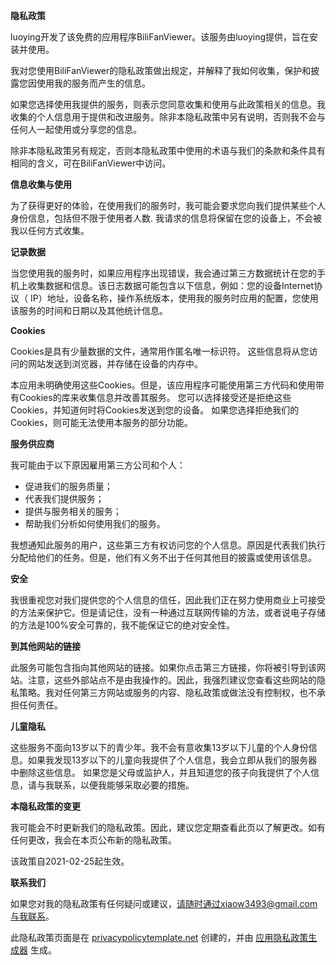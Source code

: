 **隐私政策**

luoying开发了该免费的应用程序BiliFanViewer。该服务由luoying提供，旨在安装并使用。

我对您使用BiliFanViewer的隐私政策做出规定，并解释了我如何收集，保护和披露您因使用我的服务而产生的信息。

如果您选择使用我提供的服务，则表示您同意收集和使用与此政策相关的信息。我收集的个人信息用于提供和改进服务。除非本隐私政策中另有说明，否则我不会与任何人一起使用或分享您的信息。

除非本隐私政策另有规定，否则本隐私政策中使用的术语与我们的条款和条件具有相同的含义，可在BiliFanViewer中访问。

**信息收集与使用**

为了获得更好的体验，在使用我们的服务时，我可能会要求您向我们提供某些个人身份信息，包括但不限于使用者人数. 我请求的信息将保留在您的设备上，不会被我以任何方式收集。

**记录数据**

当您使用我的服务时，如果应用程序出现错误，我会通过第三方数据统计在您的手机上收集数据和信息。该日志数据可能包含以下信息，例如：您的设备Internet协议（ IP）地址，设备名称，操作系统版本，使用我的服务时应用的配置，您使用该服务的时间和日期以及其他统计信息。

**Cookies**

Cookies是具有少量数据的文件，通常用作匿名唯一标识符。 这些信息将从您访问的网站发送到浏览器，并存储在设备的内存中。

本应用未明确使用这些Cookies。但是，该应用程序可能使用第三方代码和使用带有Cookies的库来收集信息并改善其服务。 您可以选择接受还是拒绝这些Cookies，并知道何时将Cookies发送到您的设备。 如果您选择拒绝我们的Cookies，则可能无法使用本服务的部分功能。

**服务供应商**

我可能由于以下原因雇用第三方公司和个人：

*   促进我们的服务质量；
*   代表我们提供服务；
*   提供与服务相关的服务；
*   帮助我们分析如何使用我们的服务。

我想通知此服务的用户，这些第三方有权访问您的个人信息。原因是代表我们执行分配给他们的任务。但是，他们有义务不出于任何其他目的披露或使用该信息。

**安全**

我很重视您对我们提供您的个人信息的信任，因此我们正在努力使用商业上可接受的方法来保护它。但是请记住，没有一种通过互联网传输的方法，或者说电子存储的方法是100%安全可靠的，我不能保证它的绝对安全性。

**到其他网站的链接**

此服务可能包含指向其他网站的链接。如果你点击第三方链接，你将被引导到该网站。注意，这些外部站点不是由我操作的。因此，我强烈建议您查看这些网站的隐私策略。我对任何第三方网站或服务的内容、隐私政策或做法没有控制权，也不承担任何责任。

**儿童隐私**

这些服务不面向13岁以下的青少年。我不会有意收集13岁以下儿童的个人身份信息。如果我发现13岁以下的儿童向我提供了个人信息，我会立即从我们的服务器中删除这些信息。 如果您是父母或监护人，并且知道您的孩子向我提供了个人信息，请与我联系，以便我能够采取必要的措施。

**本隐私政策的变更**

我可能会不时更新我们的隐私政策。因此，建议您定期查看此页以了解更改。如有任何更改，我会在本页公布新的隐私政策。

该政策自2021-02-25起生效。

**联系我们**

如果您对我的隐私政策有任何疑问或建议，请随时通过xiaow3493@gmail.com与我联系。

此隐私政策页面是在 [privacypolicytemplate.net](https://privacypolicytemplate.net) 创建的，并由 [应用隐私政策生成器](https://app.mukapp.top/ppg/) 生成。